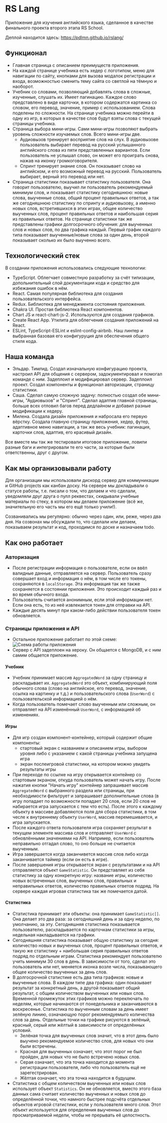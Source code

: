 # RS Lang
Приложение для изучения английского языка, сделанное в качестве финального проекта второго этапа RS School.

Деплой находится здесь: https://pdlmn.github.io/rslang/

## Функционал
- Главная страница с описанием преимуществ приложения.
- На каждой странице учебника есть хедер с логотипом, меню для навигации по сайту, кнопками для вызова модалок регистрации и входа, возможностью сменить тему сайта со светлой на тёмную и наоборот. 
- Учебник со словами, позволяющий добавлять слова в сложные, изученные, слушать их. Имеет пагинацию. Каждое слово представлено в виде карточки, в котором содержатся картинка со словом, его перевод, значение, пример с использованием. Слова поделены по сложности. На странице учебника можно перейти в одну из игр, в которых в качестве слов будут взяты слова с текущей страницы учебника.
- Страница выбора мини-игры. Сами мини-игры позволяют выбрать уровень сложности изучаемых слов. Всего мини-игры две.
  - Аудиовызов тренирует восприятие слов на слух. В аудиовызове пользователь выбирает перевод на русский услышанного английского слова из пяти представленных вариантов. Если пользователь не услышал слово, он может его проиграть снова, нажав на иконку громкоговорителя.
  - Спринт тренирует знание слов. Он показывает слово на английском, и его возможный перевод на русский. Пользователь выбирает, верный это перевод или нет.
- Страница статистики показывает статистику пользователя. Она говорит пользователю, выучил ли пользователь рекомендуемый минимум слов, и показывает статистику сегодняшнюю: новые слова, выученные слова, общий процент правильных ответов, а так же сегодняшнюю статистику по спринту и аудиовызову, а именно новых слов, встретившихся в этих играх, общее количество выученных слов, процент правильных ответов и наибольшая серия из правильных ответов. На странице статистики так же представлены графики долгосрочного обучения: для выученных слов и новых слов, по два графика наждый. Первый график каждого типа показывает выученные/новые слова за один день, второй показывает сколько их было выученно всего.

## Технологический стек
В создании приложения использовались следующие технологии:
- TypeScript. Облегчает совместную разработку за счёт типизации, допольнительный слой документации кода и средство для избежания ошибок в нём.
- React. Самая популярная библиотека для создания пользовательского интерфейса.
- Redux. Библиотека для менеджмента состояния приложения.
- Chakra UI. Простая библиотека React компонентов.
- Chart JS и react-chart-js-2. Используются для создания графиков.
- Create React App. Утилита для облегчения создания приложений на React.
- ESLint, TypeScript-ESLint и eslint-config-airbnb. Наш линтер и выбранная базовая его конфигуруция для обеспечения общего стиля кода.

## Наша команда
- Эльдар. Тимлид. Создал изначальную конфигурацию проекта, настроил API для общения с сервером, задокументировал и помогал команде с ним. Задеплоил и модифицировал сервер. Задеплоил проект. Создал компоненты и функционал авторизации, страницу статистики.
- Саша. Сделал самую сложную задачу: полностью создал обе мини-игры, "Аудиовызов" и "Спринт". Сделал адаптив главной страницы, больше всех отловил багов перед дедлайном и добавил разные модификации к хедеру.
- Милена. Создала дизайн приложения и набросала его первую вёрстку. Создала главную страницу приложения, хедер, футер, адаптивное меню навигации, а так же весь учебник: пагинация, карточки слов, адаптив, его красивый дизайн.

Все вместе мы так же тестировали итоговое приложение, ловили разные баги и интегрировали те его части, за которые были ответственны, друг с другом.

## Как мы организовывали работу
Для организации мы использовали дискорд сервер для коммуникации и GitHub projects как канбан доску.
На сервере мы докладывали о статусе работы, т.е. писали о том, что делаем и что сделали, уведомляли друг друга о пулл реквестах, скидывали учебные материалы по стеку, в котором мы делаем приложение (всё же, значительную его часть мы его ещё только учили!).

Созванивались мы регулярно: обычно через один, или, реже, через два дня. На созвонах мы обсуждали то, что сделали или делаем, показываем результат и код, проходимся по доске и назначаем todo.

## Как оно работает
### Авторизация
- После регистрации информация о пользователе, если он ввёл валидные данные, отправляется на сервер. Пользователь сразу совершает вход и информация о нём, в том числе его токены, сохраняются в `localStorage`. Эта информация так же также сохраняется в состоянии приложения. Это происходит каждый раз и во время обычного входа.
- Пользователь считается анонимным, если этой информации нет. Если она есть, то из неё извлекается токен для отправки на API.
- Каждые десять минут при каком-либо действии пользователя токен обновляется.

### Страницы приложения и API
- Остальное приложение работает по этой схеме:
![Схема работы приложения](https://i.imgur.com/G7Hwlda.png)
- Сервер с API задеплоен на хероку. Он общается с MongoDB, и с ним самим общается приложение.

#### Учебник
- Учебник принимает массив `AggregatedWord` за одну страницу и раскладывает их. `AggregatedWord` это объект, комбинирующий поля обычного слова (слово на английское, его перевод, значение, ссылка на картинку и т.д.) и пользовательского слова (`UserWord`) с пользовательской информацией о нём.
- Когда пользователь помечает слово выученным или сложным, он отправляет на API изменённый `UserWord`, с информацией об изменениях.

#### Игры
- Для игр создан компонент-контейнер, который содержит общие компоненты:
    - стартовый экран с названием и описанием игры, выбором уровня либо с указанием с какой страницы учебника запущена игра
    - экран послеигровой статистики, на котором можно увидеть результаты игры
- При переходе по ссылке на игру открывается контейнер со стартовым экраном, откуда пользователь может начать игру. После нажатия кнопки "Начать игру" контейнер запрашивает массив `AggregatedWord` с выбранного раздела или страницы, при необходимости фильтрует и запрашивает дополнительные слова (в игру попадает по возможности попадает 20 слов, если 20 слов не набирается игра запускается с тем что есть). После этого к каждому объекту в массиве добавляются поля для сбора статистики, в том чесле к внутреннему объекту `UserWord`, массив перемешивается, и игра запускается.
- После каждого ответа пользователя игра сохраняет результат в текущем элементе массива слов и отправляет `UserWord` с обновлёнными значениями на API. Например, если пользователь неправильно отгадал слово, то оно больше не считается выученным.
- Игра завершается когда заканчивется массив слов либо когда заканчивается таймер (если он есть в игре).
- После завершения игры открывается экран с результатами и на API отправляется объект `GameStatistic`. Он представляет из себя статистику за одну конкретную игру: название игры, количество новых встреченных слов, выученных слов, правильных и неправильных ответов, количество правильных ответов подряд. На сервере каждая игровая статистика так же помечается датой.

#### Статистика
- Статистика принимает эти объекты: она принимает `GameStatistic[]`. Она делает это два раза: за сегодняшний день и за одну неделю, по умолчанию, за эту. Сегодняшняя статистика показывается пользователю, раскладывается по карточкам статистики за игры, недельная накладывается на графики.
- Сегодняшняя статистика показывает общую статистику за сегодня: количество новых и выученных слов, процент правильных ответов, и такую же статистику + наибольшая серия правильных ответов подряд по отдельным играм. Статистика рекомендует пользователю учить минимум 30 слов в день. В зависимости от того, сделал это пользователь или нет, меняется иконка возле числа, показывающего общее количество выученных за день слов.
- В долгосрочной статистике есть два типа графиков: новые и выученные слова. В каждом типе два графика: один показывает результат за конкретный день, а другой показывает общий результат, с общим количеством выученных или новых слов. Временной промежуток этих графиков можно переключать по неделям, которые начинаются от понедельника и заканчиваются в воскресенье. Статистика по выученным словам за день имеет зелёную линию, означающую порог рекомендуемыго количества слов за день. Отдельные точки на графике рисуются в зелёный, красный, серый или жёлтый в зависимости от определённых условий.
  - Зелёная точка для выученных слов значит, что в этот день было выучено рекомендуемое количество слов, для  новых что они были встречены.
  - Красная для выученных означает, что этот порог не был пройден, для новых что не было встречено новых слов.
  - Серая означает, что эта точка находится до момента регистрации пользователя, либо что пользователь ещё не зарегестрирован.
  - Жёлтая означает, что эта точка находится в будущем.
- Статистика с общем количеством выученных или новых слов использует объект `Statistics`. Он не обновляется, вместо этого база данных сама считает количество выученных и новых слов до определённой точки, что намного быстрее подсчёта отдельных объектов игровой статистики, если у пользователя много слов. Этот объект используется для определения выученных слов до просматриваемой недели, чтобы не прерывать её целостность.

